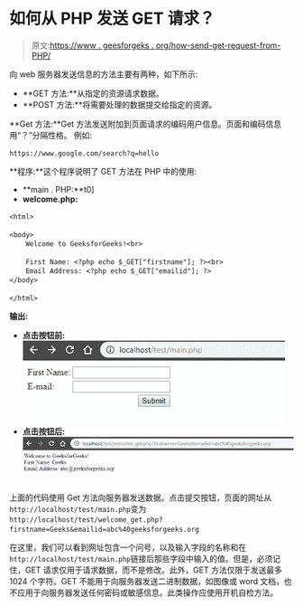 # 如何从 PHP 发送 GET 请求？

> 原文:[https://www . geesforgeks . org/how-send-get-request-from-PHP/](https://www.geeksforgeeks.org/how-to-send-a-get-request-from-php/)

向 web 服务器发送信息的方法主要有两种，如下所示:

*   **GET 方法:**从指定的资源请求数据。
*   **POST 方法:**将需要处理的数据提交给指定的资源。

**Get 方法:**Get 方法发送附加到页面请求的编码用户信息。页面和编码信息用“？”分隔性格。
例如:

```
https://www.google.com/search?q=hello
```

**程序:**这个程序说明了 GET 方法在 PHP 中的使用:

*   **main . PHP:**t0]
*   **welcome.php:**

```
<html>

<body>
    Welcome to GeeksforGeeks!<br>

    First Name: <?php echo $_GET["firstname"]; ?><br>
    Email Address: <?php echo $_GET["emailid"]; ?>
</body>

</html>
```

**输出:**

*   **点击按钮前:**
    ![](img/60f1d08576efbcb3e48c72cad724b071.png)
*   **点击按钮后:**
    ![](img/3fad42cad420617b33183381c019fc4a.png)

上面的代码使用 Get 方法向服务器发送数据。点击提交按钮，页面的网址从`http://localhost/test/main.php`变为`http://localhost/test/welcome_get.php?firstname=Geeks&emailid=abc%40geeksforgeeks.org`

在这里，我们可以看到网址包含一个问号，以及输入字段的名称和在`http://localhost/test/main.php`链接后那些字段中输入的值。但是，必须记住，GET 请求仅用于请求数据，而不是修改。此外，GET 方法仅限于发送最多 1024 个字符。GET 不能用于向服务器发送二进制数据，如图像或 word 文档，也不应用于向服务器发送任何密码或敏感信息。此类操作应使用开机自检方法。